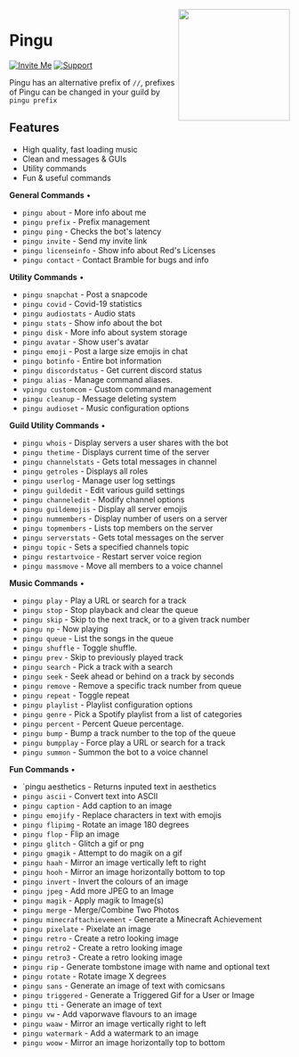 <img align="right" src="https://i.imgur.com/Q9ZIQao.jpeg" height="200" width="200">

# Pingu


[![Invite Me](https://img.shields.io/badge/Discord-Invite%20Me!-success)](https://discord.com/oauth2/authorize?client_id=192321118537777152&scope=bot&permissions=8)
[![Support](https://img.shields.io/badge/Discord-Support-critical)](https://discord.gg/EwcKJb4XUV)

Pingu has an alternative prefix of `//`, prefixes of Pingu can be changed in your guild by `pingu prefix`

## Features
  * High quality, fast loading music
  * Clean and messages & GUIs
  * Utility commands
  * Fun & useful commands

**General Commands** • 

  - `pingu about` - More info about me
  - `pingu prefix` - Prefix management
  - `pingu ping` - Checks the bot's latency
  - `pingu invite` - Send my invite link
  - `pingu licenseinfo` - Show info about Red's Licenses
  - `pingu contact` - Contact Bramble for bugs and info

**Utility Commands** • 

  - `pingu snapchat` - Post a snapcode
  - `pingu covid` - Covid-19 statistics
  - `pingu audiostats` - Audio stats
  - `pingu stats` - Show info about the bot
  - `pingu disk` - More info about system storage
  - `pingu avatar` - Show user's avatar
  - `pingu emoji` - Post a large size emojis in chat
  - `pingu botinfo` - Entire bot information
  - `pingu discordstatus` - Get current discord status
  - `pingu alias` - Manage command aliases.
  - `vpingu customcom` - Custom command management
  - `pingu cleanup` - Message deleting system
  - `pingu audioset` - Music configuration options
  
 **Guild Utility Commands** • 
  
- `pingu whois` - Display servers a user shares with the bot
- `pingu thetime` - Displays current time of the server
- `pingu channelstats` - Gets total messages in channel
- `pingu getroles` - Displays all roles
- `pingu userlog` - Manage user log settings
- `pingu guildedit` - Edit various guild settings
- `pingu channeledit` - Modify channel options
- `pingu guildemojis` - Display all server emojis
- `pingu nummembers` - Display number of users on a server
- `pingu topmembers` - Lists top members on the server
- `pingu serverstats` - Gets total messages on the server
- `pingu topic` - Sets a specified channels topic
- `pingu restartvoice` - Restart server voice region
- `pingu massmove` - Move all members to a voice channel

 **Music Commands** • 
 
- `pingu play` - Play a URL or search for a track
- `pingu stop` - Stop playback and clear the queue
- `pingu skip` - Skip to the next track, or to a given track number
- `pingu np` - Now playing
- `pingu queue` - List the songs in the queue
- `pingu shuffle` - Toggle shuffle.
- `pingu prev` - Skip to previously played track
- `pingu search` - Pick a track with a search
- `pingu seek` - Seek ahead or behind on a track by seconds
- `pingu remove` - Remove a specific track number from queue
- `pingu repeat` - Toggle repeat
- `pingu playlist` - Playlist configuration options
- `pingu genre` - Pick a Spotify playlist from a list of categories
- `pingu percent` - Percent Queue percentage.
- `pingu bump` - Bump a track number to the top of the queue
- `pingu bumpplay` - Force play a URL or search for a track
- `pingu summon` - Summon the bot to a voice channel

 **Fun Commands** • 
 
- `pingu aesthetics - Returns inputed text in aesthetics
- `pingu ascii` - Convert text into ASCII
- `pingu caption` - Add caption to an image
- `pingu emojify` - Replace characters in text with emojis
- `pingu flipimg` - Rotate an image 180 degrees
- `pingu flop` - Flip an image
- `pingu glitch` - Glitch a gif or png
- `pingu gmagik` - Attempt to do magik on a gif
- `pingu haah` - Mirror an image vertically left to right
- `pingu hooh` - Mirror an image horizontally bottom to top
- `pingu invert` - Invert the colours of an image
- `pingu jpeg` - Add more JPEG to an Image
- `pingu magik` - Apply magik to Image(s)
- `pingu merge` - Merge/Combine Two Photos
- `pingu minecraftachievement` - Generate a Minecraft Achievement
- `pingu pixelate` - Pixelate an image
- `pingu retro` - Create a retro looking image
- `pingu retro2` - Create a retro looking image
- `pingu retro3` - Create a retro looking image
- `pingu rip` - Generate tombstone image with name and optional text
- `pingu rotate` - Rotate image X degrees
- `pingu sans` - Generate an image of text with comicsans
- `pingu triggered` - Generate a Triggered Gif for a User or Image
- `pingu tti` - Generate an image of text
- `pingu vw` - Add vaporwave flavours to an image
- `pingu waaw` - Mirror an image vertically right to left
- `pingu watermark` - Add a watermark to an image
- `pingu woow` - Mirror an image horizontally top to bottom
 
